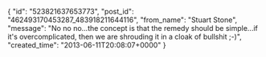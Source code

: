  {
   "id": "523821637653773",
   "post_id": "462493170453287_483918211644116",
   "from_name": "Stuart Stone",
   "message": "No no no...the concept is that the remedy should be simple...if it's overcomplicated, then we are shrouding it in a cloak of bullshit ;-)",
   "created_time": "2013-06-11T20:08:07+0000"
 }
